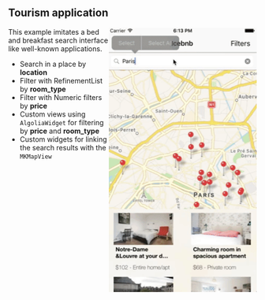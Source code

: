## Tourism application
<img src="../docs/icebnb.gif" align="right" width="300"/>

This example imitates a bed and breakfast search interface like well-known applications.

- Search in a place by **location**
- Filter with RefinementList by **room_type**
- Filter with Numeric filters by **price**
- Custom views using `AlgoliaWidget` for filtering by **price** and **room_type**
- Custom widgets for linking the search results with the `MKMapView`

